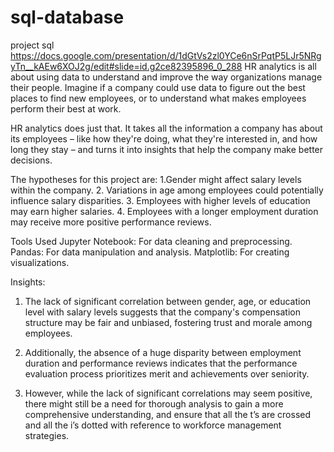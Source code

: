 # sql-database
project sql
https://docs.google.com/presentation/d/1dGtVs2zl0YCe6nSrPqtP5LJr5NRgyTn__kAEw6XOJ2g/edit#slide=id.g2ce82395896_0_288
HR analytics is all about using data to understand and improve the way organizations manage their people.
Imagine if a company could use data to figure out the best places to find new employees, or to understand what makes employees perform their best at work. 

HR analytics does just that. It takes all the information a company has about its employees – like how they're doing, what they're interested in, and how long they stay – and turns it into insights that help the company make better decisions.

The hypotheses for  this project are: 
1.Gender might affect salary levels within the company.
2. Variations in age among employees could potentially influence salary disparities.
3. Employees with higher levels of education may earn higher salaries.
4. Employees with a longer employment duration may receive more positive performance reviews.

Tools Used
Jupyter Notebook: For data cleaning and preprocessing.
Pandas: For data manipulation and analysis.
Matplotlib: For creating visualizations.

Insights:
1. The lack of significant correlation between gender, age, or education level with salary levels suggests that the company's compensation structure may be fair and unbiased, fostering trust and morale among employees.

2. Additionally, the absence of a huge disparity between employment duration and performance reviews indicates that the performance evaluation process prioritizes merit and achievements over seniority. 

3. However, while the lack of significant correlations may seem positive, there might still be a need for thorough analysis to gain a more comprehensive understanding, and ensure that all the t’s are crossed and all the i’s dotted  with reference to workforce management strategies.

